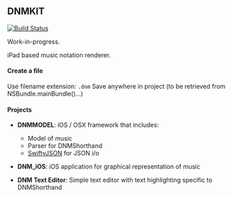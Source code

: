 ## DNMKIT

[![Build Status](https://travis-ci.org/jsbean/DNMKit.svg)](https://travis-ci.org/jsbean/DNMKit)

Work-in-progress.

iPad based music notation renderer.


#### Create a file

Use filename extension: ```.dnm```
Save anywhere in project (to be retrieved from NSBundle.mainBundle()...)


#### Projects

* **DNMMODEL**: iOS / OSX framework that includes:
    * Model of music
    * Parser for DNMShorthand
    * [SwiftyJSON](https://github.com/SwiftyJSON/SwiftyJSON) for JSON i/o
    

* **DNM_iOS**: iOS application for graphical representation of music

* **DNM Text Editor**: Simple text editor with text highlighting specific to DNMShorthand

